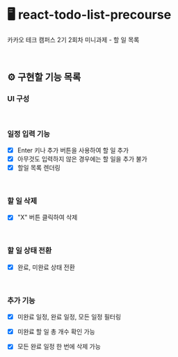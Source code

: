 # 🖥️ react-todo-list-precourse
카카오 테크 캠퍼스 2기 2회차 미니과제 - 할 일 목록

<br>

## ⚙️ 구현할 기능 목록

### UI 구성

<br>

### 일정 입력 기능

- [x] Enter 키나 추가 버튼을 사용하여 할 일 추가
- [x] 아무것도 입력하지 않은 경우에는 할 일을 추가 불가
- [x] 할일 목록 렌더링

<br>

### 할 일 삭제 
- [x] "X" 버튼 클릭하여 삭제

<br>

### 할 일 상태 전환
- [x] 완료, 미완료 상태 전환

<br>

### 추가 기능
- [x] 미완료 일정, 완료 일정, 모든 일정 필터링
- [x] 미완료 할 일 총 개수 확인 가능
- [x] 모든 완료 일정 한 번에 삭제 가능

